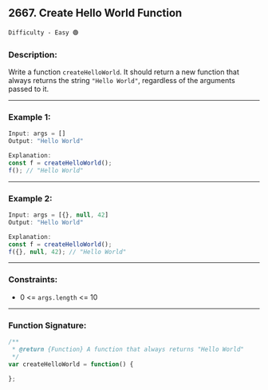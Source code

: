 ## 2667. Create Hello World Function

`Difficulty - Easy 🟢`

### Description:

Write a function `createHelloWorld`. It should return a new function that always returns the string `"Hello World"`, regardless of the arguments passed to it.

---

### Example 1:

```js
Input: args = []
Output: "Hello World"

Explanation:
const f = createHelloWorld();
f(); // "Hello World"
```

---

### Example 2:

```js
Input: args = [{}, null, 42]
Output: "Hello World"

Explanation:
const f = createHelloWorld();
f({}, null, 42); // "Hello World"
```

---

### Constraints:

* 0 <= `args.length` <= 10

---

### Function Signature:

```javascript
/**
 * @return {Function} A function that always returns "Hello World"
 */
var createHelloWorld = function() {

};
```

